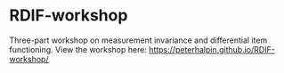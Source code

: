 # RDIF-workshop
Three-part workshop on measurement invariance and differential item functioning. View the workshop here: https://peterhalpin.github.io/RDIF-workshop/
